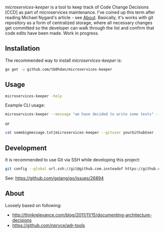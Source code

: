 *microservices-keeper* is a tool to keep track of Code Change Decisions [CCD] as part of microservices maintenance.
I've coined up this term after reading Michael Nygard's article - see [About](#about).
Basically, it's works with git repository as a form of centralized storage,
where all necessary changes get committed so the developer can walk through
the list and confirm that code edits have been made. Work in progress.


Installation
------------

The recommended way to install *microservices-keeper* is:

```sh
go get -u github.com/tb0hdan/microservices-keeper
```

Usage
------------

```sh
microservices-keeper -help
```

Example CLI usage:

```sh
microservices-keeper --message "we have decided to write some tests" --gituser yourGithubUser
```

or

```sh
cat somebigmessage.txt|microservices-keeper --gituser yourGithubUser
```

Development
------------

It is recommended to use Git via SSH while developing this project:

```sh
git config --global url.ssh://git@github.com.insteadof https://github.com
```

See: https://github.com/golang/go/issues/26894


About
------------
Loosely based on following:
- http://thinkrelevance.com/blog/2011/11/15/documenting-architecture-decisions
- https://github.com/npryce/adr-tools

